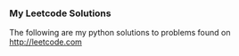 ### My Leetcode Solutions

The following are my python solutions to problems found on http://leetcode.com
